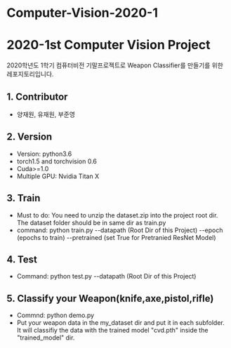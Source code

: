 # Computer-Vision-2020-1
# 2020-1st Computer Vision Project 
2020학년도 1학기 컴퓨터비전 기말프로젝트로 Weapon Classifier를 만들기를 위한 레포지토리입니다.

## 1. Contributor
- 양재원, 유재원, 부준영

## 2. Version
- Version: python3.6
- torch1.5 and torchvision 0.6
- Cuda>=1.0 
- Multiple GPU: Nvidia Titan X

## 3. Train
- Must to do: You need to unzip the dataset.zip into the project root dir. The dataset folder should be in same dir as train.py 
- command: python train.py --datapath (Root Dir of this Project) --epoch (epochs to train) --pretrained (set True for Pretranied ResNet Model)

## 4. Test
- Command: python test.py --datapath (Root Dir of this Project)

## 5. Classify your Weapon(knife,axe,pistol,rifle)
- Commnd: python demo.py
- Put your weapon data in the my_dataset dir and put it in each subfolder.
 It will classifiy the data with the trained model  "cvd.pth" inside the "trained_model" dir. 

